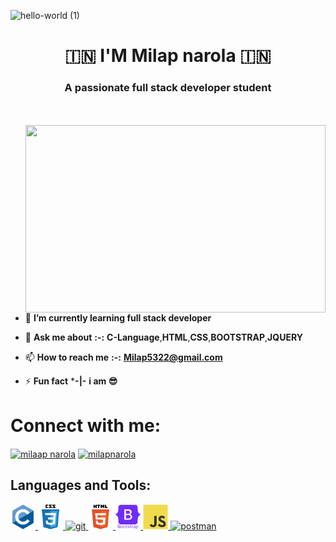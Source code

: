 ![hello-world (1)](https://github.com/Milap-Narola/Milap-narola/assets/148769224/d536d5b6-4a61-4ad4-817e-4f8a046c9fe5)


<h1 align="center"> 🇮🇳 I'M Milap narola 🇮🇳</h1>
<h3 align="center">A passionate full stack developer student</h3>
<br>
<br> 
<img align="right" src="https://i.pinimg.com/originals/02/74/20/0274207612d515f49012c87803a9e631.gif" height="300" width="480" /><br>


 - 🌱 **I’m currently learning full stack developer**

- 💬 **Ask me about** **:-:** **C-Language**,**HTML**,**CSS**,**BOOTSTRAP**,**JQUERY**

- 📫 **How to reach me** **:-:** **Milap5322@gmail.com**

- ⚡ **Fun fact** ***-|-** **i am 😎**

<h1 align="left">Connect with me:</h1>
<p align="left">
<a href="https://fb.com/milaap narola" target="blank"><img align="center" src="https://raw.githubusercontent.com/rahuldkjain/github-profile-readme-generator/master/src/images/icons/Social/facebook.svg" alt="milaap narola" height="30" width="40" /></a>
<a href="https://instagram.com/milapnarola" target="blank"><img align="center" src="https://raw.githubusercontent.com/rahuldkjain/github-profile-readme-generator/master/src/images/icons/Social/instagram.svg" alt="milapnarola" height="30" width="40" /></a>
</p>

<h2 align="left">Languages and Tools:</h2>

<p align="left" style="text-decoration: none;"> 
 <a href="https://www.cprogramming.com/" target="_blank" rel="noreferrer">
  <img src="https://raw.githubusercontent.com/devicons/devicon/master/icons/c/c-original.svg" alt="c" width="40" height="40"/> </a>
   <a href="https://www.w3schools.com/css/" target="_blank" rel="noreferrer"> 
    <img src="https://raw.githubusercontent.com/devicons/devicon/master/icons/css3/css3-original-wordmark.svg" alt="css3" width="40" height="40"/> </a>
      <a href="https://git-scm.com/" target="_blank" rel="noreferrer"> 
    <img src="https://www.vectorlogo.zone/logos/git-scm/git-scm-icon.svg" alt="git" width="40" height="40"/> </a> 
     <a href="https://www.w3.org/html/" target="_blank" rel="noreferrer">
    <img src="https://raw.githubusercontent.com/devicons/devicon/master/icons/html5/html5-original-wordmark.svg" alt="html5" width="40" height="40"/> </a> 
      <a href="https://getbootstrap.com" target="_blank" rel="noreferrer"> 
    <img src="https://raw.githubusercontent.com/devicons/devicon/master/icons/bootstrap/bootstrap-plain-wordmark.svg" alt="bootstrap" width="40" height="40"/> </a>
<a href="https://developer.mozilla.org/en-US/docs/Web/JavaScript" target="_blank" rel="noreferrer"> <img src="https://raw.githubusercontent.com/devicons/devicon/master/icons/javascript/javascript-original.svg" alt="javascript" width="40" height="40"/> </a>
 <a href="https://postman.com" target="_blank" rel="noreferrer"> <img src="https://www.vectorlogo.zone/logos/getpostman/getpostman-icon.svg" alt="postman" width="40" height="40"/> </a> </p>

</p>




